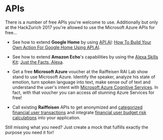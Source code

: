 # APIs
There is a number of free APIs you're welcome to use. Additionally but only at the HackZurich 2017 you're allowed to use the Microsoft Azure APIs for free...

- See how to extend **Google Home** by using [API.AI](https://api.ai/): [How To Build Your Own Action For Google Home Using API.AI](https://www.smashingmagazine.com/2017/05/build-action-google-home-api-ai/).

- See how to extend **Amazon Echo**'s capabilities by using the [Alexa Skills Kit](https://developer.amazon.com/alexa-skills-kit): [Just the Facts, Alexa](https://medium.com/hello-thirteen23/just-the-facts-alexa-71a04b836d7f).

- Get a free **Microsoft Azure** voucher at the Raiffeisen RAI Lab show stand to use Microsoft Azure. Identify the speaker, analyze his state of emotion, turn spoken language into text, make sense ouf of text and understand the user's intent with [Microsoft Azure Cognitive Services](https://azure.microsoft.com/en-us/services/cognitive-services/). In fact, with that voucher you can access _all_ stunning Azure Services for free!

- Call existing **Raiffeisen** APIs to get anonymized and [categorized financial user transactions](transactions) and integrate [financial user budget risk calculations](advisoryservice) into your application.


Still missing what you need? Just create a mock that fulfills exactly the purpose you need it for!
